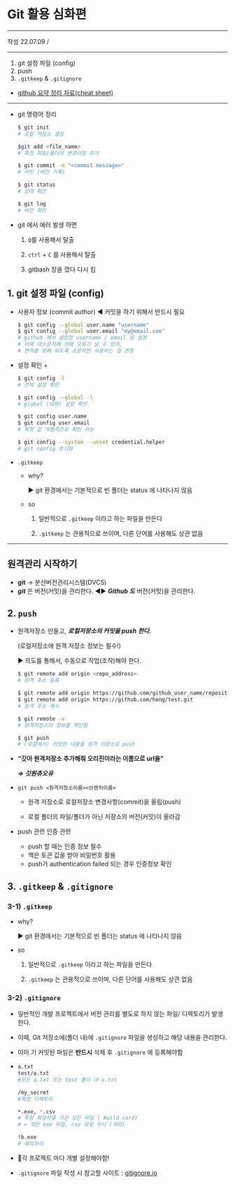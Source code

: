 # Git 활용 심화편

---

작성 22.07.09 /

---

1. git 설정 파일 (config)
2. push
2. `.gitkeep` & `.gitignore`

- [github 요약 정리 자료(cheat sheet)](https://velog.io/@palza4dev/TIL-28.-GitGithub-%EC%BB%A4%EB%B0%8B-%EB%A9%94%EC%8B%9C%EC%A7%80-%EC%9E%91%EC%84%B1%EB%B2%95)

---



- git 명령어 정리 

  ```bash
  $ git init
  # 로컬 저장소 생성
  
  $git add <file_name>
  # 특정 파일/폴더의 변경사항 추가
  
  $ git commit -m "<commit message>"
  # 커밋 (버전 기록)
  
  $ git status
  # 상태 확인 
  
  $ git log 
  # 버전 확인
  ```

  

- git 에서 에러 발생 하면 

  1. `Q`를 사용해서 탈출

  2. `ctrl` + `C` 를 사용해서 탈출

  3. gitbash 창을 껐다 다시 킴

     

## 1. git 설정 파일 (config)

- 사용자 정보 (commit author) ◀ 커밋을 하기 위해서 반드시 필요

  ```bash
  $ git config --global user.name "username"
  $ git config --global user.email "my@email.com"
  # github 에서 설정한 username / email 로 설정
  # 이때 대소문자에 의해 오류가 날 수 있어, 
  # 편의를 위해 되도록 소문자만 사용하는 걸 권장
  ```

- 설정 확인 +

  ```bash
  $ git config -l
  # 전체 설정 확인
  
  $ git config --global -l
  # global (대외) 설정 확인
  
  $ git config user.name
  $ git config user.email
  # 특정 값 개별적으로 확인 가능
  
  $ git config --system --unset credential.helper
  # git config 초기화
  ```



- `.gitkeep`

  - why?

    ▶ git 환경에서는 기본적으로 빈 폴더는 status 에 나타나지 않음

  - so

    1. 일반적으로 `.gitkeep` 이라고 하는 파일을 만든다

    2. `.gitkeep` 는 관용적으로 쓰이며, 다른 단어를 사용해도 상관 없음

       

---

## 원격관리 시작하기

- **git** → 분산버전관리시스템(DVCS)
- ***git*** 은 버전(커밋)을 관리한다. ◀▶ ***Github 도*** 버전(커밋)을 관리한다.



## 2. `push` 

- 원격저장소 만들고, ***로컬저장소의 커밋을 push 한다.***

  (로컬저장소에 원격 저장소 정보는 필수!)

  ▶ 의도를 통해서, 수동으로 작업(조작)해야 한다. 

  ```bash
  $ git remote add origin <repo_address>
  # 원격 주소 등록
  
  $ git remote add origin https://github.com/github_user_name/repository.git
  $ git remote add origin https://github.com/hong/test.git
  # 원격 주소 예시
  
  $ git remote -v
  # 원격저장소의 정보를 확인함
  
  $ git push
  # (로컬에서) 커밋한 내용을 원격 저장소로 push
  
  ```

- **“깃아 원격저장소 추가해줘 오리진이라는 이름으로 url을”**

  ***⇒ 깃원츄오유***

  

- `git push <원격저장소이름><브랜치이름>`

  - 원격 저장소로 로컬저장소 변경사항(commit)을 올림(push)

  - 로컬 폴더의 파일/폴더가 아닌 저장소의 버전(커밋)이 올라감

    

- push 관련 인증 관련 
  - push 할 때는 인증 정보 필수
  - 맥은 토큰 값을 받아 비밀번호 활용
  - push가 authentication failed 되는 경우 인증정보 확인 



## 3. `.gitkeep` & `.gitignore`

### 3-1) `.gitkeep`

- why?

  ▶ git 환경에서는 기본적으로 빈 폴더는 status 에 나타나지 않음


- so

  1. 일반적으로 `.gitkeep` 이라고 하는 파일을 만든다

  2. `.gitkeep` 는 관용적으로 쓰이며, 다른 단어를 사용해도 상관 없음



### 3-2) `.gitignore`

- 일반적인 개발 프로젝트에서 버전 관리를 별도로 하지 않는 파일/ 디렉토리가 발생한다.

- 이때, Git 저장소에(폴더 내)에 `.gitignore` 파일을 생성하고 해당 내용을 관리한다.

- 이미 기 커밋된 파일은 **반드시** 삭제 후 `.gitignore` 에 등록해야함

- ```bash
  a.txt 
  test/a.txt 
  #모든 a.txt 또는 test 폴더 내 a.txt
  
  /my_secret
  #특정 디렉토리
  
  *.exe, *.csv
  # 특정 확장자를 가진 모든 파일 ( #wild card)
  # = 모든 exe 파일, csv 파일 무시 (제외)
  
  !b.exe
  # 예외처리
  ```

- 📌각 프로젝트 마다 개별 설정해야함!

- `.gitignore` 파일 작성 시 참고할 사이트 : [gitignore.io](https://www.toptal.com/developers/gitignore) 
